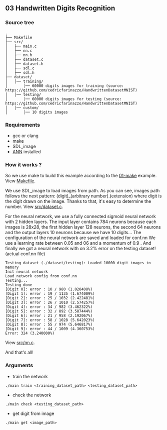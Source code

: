 ## 03 Handwritten Digits Recognition

### Source tree
```
.
├── Makefile
├── src/
│   ├── main.c
│   ├── nn.c
│   ├── nn.h
│   ├── dataset.c
│   ├── dataset.h
│   ├── sdl.c
│   ├── sdl.h
├── dataset/
│   │── training/
│       │── 60000 digits images for training (source: https://github.com/cedricfarinazzo/HandwrittenDatasetMNIST)
│   │── testing/
│       │── 60000 digits images for testing (source: https://github.com/cedricfarinazzo/HandwrittenDatasetMNIST)
│   │── custom/
│       │── 10 digits images

```

### Requirements

- gcc or clang
- make
- SDL\_image
- [ANN](https://gitlab.com/cedricfarinazzo/adaptativeneuralnetwork) installed

### How it works ?

So we use make to build this example according to the [01-make](../01-make) example.
View [Makefile](Makefile).


We use SDL\_image to load images from path.
As you can see, images path follows the next pattern: (digit)\_(arbitrary number).(extension) 
where digit is the digit drawn on the image. Thanks to that, it's easy to determine the number.
View [src/dataset.c](src/dataset.c).


For the neural network, we use a fully connected sigmoid neural network with 2 hidden layers.
The input layer contains 784 neurons because each images is 28x28, the first hidden layer 128 neurons, 
the second 64 neurons and the output layers 10 neurons because we have 10 digits...
The configuration of the neural network are saved and loaded for conf.nn
We use a learning rate between 0.05 and 06 and a momentum of 0.9 .
And finally we got a neural network with on 3.2% error on the testing dataset!
(actual conf.nn file)
```
Testing dataset (./dataset/testing): Loaded 10000 digit images in memory
Init neural network
Load network config from conf.nn
Testing...
Testing done
[Digit 0]: error : 10 / 980 (1.020408%)
[Digit 1]: error : 19 / 1135 (1.674009%)
[Digit 2]: error : 25 / 1032 (2.422481%)
[Digit 3]: error : 26 / 1010 (2.574257%)
[Digit 4]: error : 34 / 982 (3.462322%)
[Digit 5]: error : 32 / 892 (3.587444%)
[Digit 6]: error : 21 / 958 (2.192067%)
[Digit 7]: error : 58 / 1028 (5.642023%)
[Digit 8]: error : 55 / 974 (5.646817%)
[Digit 9]: error : 44 / 1009 (4.360753%)
Error: 324 (3.240000%)
```
View [src/nn.c](src/nn.c).

And that's all!

### Arguments

- train the network
```
./main train <training_dataset_path> <testing_dataset_path>
```

- check the network
```
./main check <testing_dataset_path>
```

- get digit from image
```
./main get <image_path>
```

